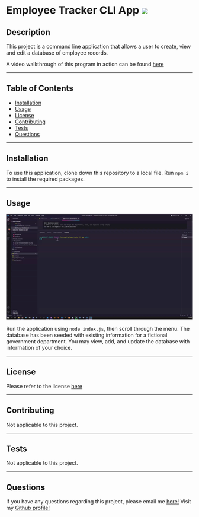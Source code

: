 
  # Employee Tracker CLI App <a href="https://opensource.org/licenses/MIT"><img src="https://img.shields.io/badge/license-MIT-blue?style=for-the-badge"></a>

## Description

This project is a command line application that allows a user to create, view and edit a database of employee records.

A video walkthrough of this program in action can be found [here](https://www.youtube.com/watch?v=wU_JBIsJelI)
****

## Table of Contents
* [Installation](#installation)
* [Usage](#usage)
* [License](#license)
* [Contributing](#contributing)
* [Tests](#tests)
* [Questions](#questions)

****
## Installation

To use this application, clone down this repository to a local file. Run `npm i` to install the required packages.

****
## Usage

![gif of tracker in action](./Project%20Info/trackergif.gif)

Run the application using `node index.js`, then scroll through the menu. The database has been seeded with existing information for a fictional government department. You may view, add, and update the database with information of your choice.

****
## License

Please refer to the license <a href="https://opensource.org/licenses/MIT">here</a>

****
## Contributing

Not applicable to this project.

****
## Tests

Not applicable to this project.

****
## Questions

If you have any questions regarding this project, please email me <a href="mailto:email">here!</a>
Visit my <a href="https://www.github.com/jennnmarshall">Github profile!</a>

